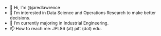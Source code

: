 - 👋 Hi, I’m @jaredlawrence
- 👀 I’m interested in Data Science and Operations Research to make better decisions.
- 🌱 I’m currently majoring in Industrial Engineering.
- 📫 How to reach me: JPL86 (at) pitt (dot) edu.


